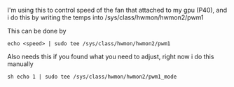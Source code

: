 I'm using this to control speed of the fan that attached to my gpu (P40), and i do this by writing the temps into /sys/class/hwmon/hwmon2/pwm1

This can be done by

`echo <speed> | sudo tee /sys/class/hwmon/hwmon2/pwm1`


Also needs this if you found what you need to adjust, right now i do this manually

`sh
echo 1 | sudo tee /sys/class/hwmon/hwmon2/pwm1_mode
`
